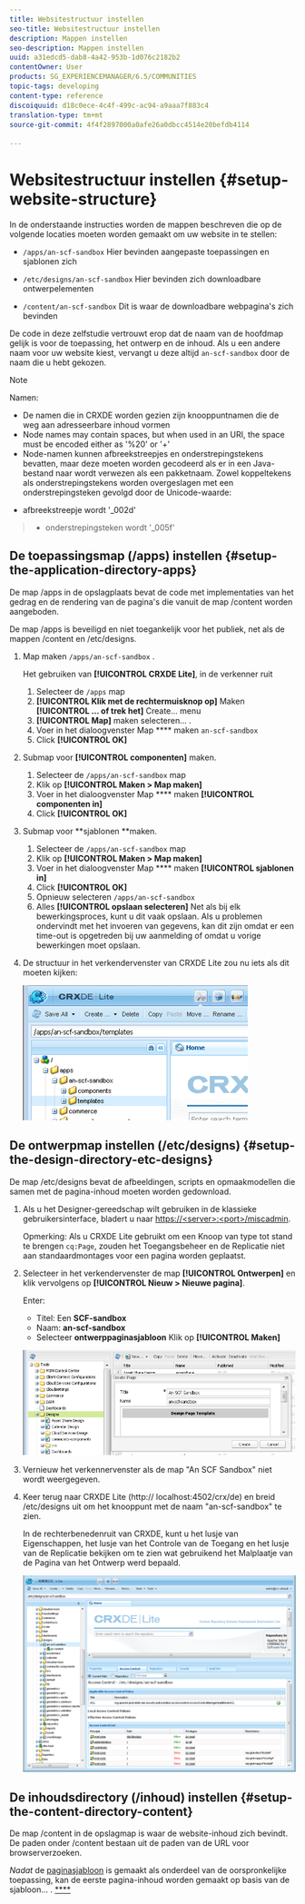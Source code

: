 ```yaml
---
title: Websitestructuur instellen
seo-title: Websitestructuur instellen
description: Mappen instellen
seo-description: Mappen instellen
uuid: a31edcd5-dab8-4a42-953b-1d076c2182b2
contentOwner: User
products: SG_EXPERIENCEMANAGER/6.5/COMMUNITIES
topic-tags: developing
content-type: reference
discoiquuid: d18c0ece-4c4f-499c-ac94-a9aaa7f883c4
translation-type: tm+mt
source-git-commit: 4f4f2897000a0afe26a0dbcc4514e20befdb4114

---
```



# Websitestructuur instellen {#setup-website-structure}

In de onderstaande instructies worden de mappen beschreven die op de volgende locaties moeten worden gemaakt om uw website in te stellen:

* `/apps/an-scf-sandbox`
Hier bevinden aangepaste toepassingen en sjablonen zich

* `/etc/designs/an-scf-sandbox`
Hier bevinden zich downloadbare ontwerpelementen

* `/content/an-scf-sandbox`
Dit is waar de downloadbare webpagina&#39;s zich bevinden

De code in deze zelfstudie vertrouwt erop dat de naam van de hoofdmap gelijk is voor de toepassing, het ontwerp en de inhoud. Als u een andere naam voor uw website kiest, vervangt u deze altijd `an-scf-sandbox` door de naam die u hebt gekozen.

>[!NOTE]
>
>Namen:
>
>* De namen die in CRXDE worden gezien zijn knooppuntnamen die de weg aan adresseerbare inhoud vormen
>* Node names may contain spaces, but when used in an URI, the space must be encoded either as &#39;%20&#39; or &#39;+&#39;
>* Node-namen kunnen afbreekstreepjes en onderstrepingstekens bevatten, maar deze moeten worden gecodeerd als er in een Java-bestand naar wordt verwezen als een pakketnaam. Zowel koppeltekens als onderstrepingstekens worden overgeslagen met een onderstrepingsteken gevolgd door de Unicode-waarde:
   >
   >   
   * afbreekstreepje wordt &#39;_002d&#39;
   >   * onderstrepingsteken wordt &#39;_005f&#39;


## De toepassingsmap (/apps) instellen {#setup-the-application-directory-apps}

De map /apps in de opslagplaats bevat de code met implementaties van het gedrag en de rendering van de pagina&#39;s die vanuit de map /content worden aangeboden.

De map /apps is beveiligd en niet toegankelijk voor het publiek, net als de mappen /content en /etc/designs.

1. Map maken `/apps/an-scf-sandbox` .

   Het gebruiken van **[!UICONTROL CRXDE Lite]**, in de verkenner ruit

   1. Selecteer de `/apps` map
   1. **[!UICONTROL Klik met de rechtermuisknop op]** Maken **[!UICONTROL ... of trek het]** Create... menu
   1. **[!UICONTROL Map]** maken selecteren... .
   1. Voer in het dialoogvenster Map **** maken `an-scf-sandbox`
   1. Click **[!UICONTROL OK]**

1. Submap voor **[!UICONTROL componenten]** maken.

   1. Selecteer de `/apps/an-scf-sandbox` map
   1. Klik op **[!UICONTROL Maken > Map maken]**
   1. Voer in het dialoogvenster Map **** maken **[!UICONTROL componenten in]**
   1. Click **[!UICONTROL OK]**

1. Submap voor **sjablonen **maken.

   1. Selecteer de `/apps/an-scf-sandbox` map
   1. Klik op **[!UICONTROL Maken > Map maken]**
   1. Voer in het dialoogvenster Map **** maken **[!UICONTROL sjablonen in]**
   1. Click **[!UICONTROL OK]**
   1. Opnieuw selecteren `/apps/an-scf-sandbox`
   1. Alles **[!UICONTROL opslaan selecteren]**
   Net als bij elk bewerkingsproces, kunt u dit vaak opslaan. Als u problemen ondervindt met het invoeren van gegevens, kan dit zijn omdat er een time-out is opgetreden bij uw aanmelding of omdat u vorige bewerkingen moet opslaan.

1. De structuur in het verkendervenster van CRXDE Lite zou nu iets als dit moeten kijken:

   ![chlimage_1-44](assets/chlimage_1-44.png)

## De ontwerpmap instellen (/etc/designs) {#setup-the-design-directory-etc-designs}

De map /etc/designs bevat de afbeeldingen, scripts en opmaakmodellen die samen met de pagina-inhoud moeten worden gedownload.

1. Als u het Designer-gereedschap wilt gebruiken in de klassieke gebruikersinterface, bladert u naar [https://&lt;server>:&lt;port>/miscadmin](http://localhost:4502/miscadmin).

   Opmerking: Als u CRXDE Lite gebruikt om een Knoop van type tot stand te brengen `cq:Page`, zouden het Toegangsbeheer en de Replicatie niet aan standaardmontages voor een pagina worden geplaatst.

1. Selecteer in het verkendervenster de map **[!UICONTROL Ontwerpen]** en klik vervolgens op **[!UICONTROL Nieuw > Nieuwe pagina]**.

   Enter:

   * Titel: Een **SCF-sandbox**
   * Naam: **an-scf-sandbox**
   * Selecteer **ontwerppaginasjabloon**
   Klik op **[!UICONTROL Maken]**

   ![chlimage_1-45](assets/chlimage_1-45.png)

1. Vernieuw het verkennervenster als de map &quot;An SCF Sandbox&quot; niet wordt weergegeven.

1. Keer terug naar CRXDE Lite (http:// localhost:4502/crx/de) en breid /etc/designs uit om het knooppunt met de naam &quot;an-scf-sandbox&quot; te zien.

   In de rechterbenedenruit van CRXDE, kunt u het lusje van Eigenschappen, het lusje van het Controle van de Toegang en het lusje van de Replicatie bekijken om te zien wat gebruikend het Malplaatje van de Pagina van het Ontwerp werd bepaald.

   ![chlimage_1-46](assets/chlimage_1-46.png)

## De inhoudsdirectory (/inhoud) instellen {#setup-the-content-directory-content}

De map /content in de opslagmap is waar de website-inhoud zich bevindt. De paden onder /content bestaan uit de paden van de URL voor browserverzoeken.

*Nadat* de [paginasjabloon](initial-app.md#createthepagetemplate) is gemaakt als onderdeel van de oorspronkelijke toepassing, kan de eerste pagina-inhoud worden gemaakt op basis van de sjabloon... . [****](initial-app.md)
